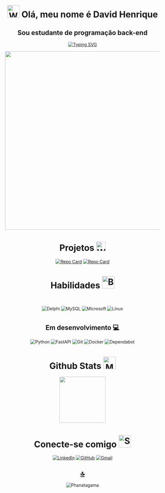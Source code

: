 <h1 align="center"><img src="https://raw.githubusercontent.com/Tarikul-Islam-Anik/Animated-Fluent-Emojis/master/Emojis/Hand%20gestures/Waving%20Hand%20Light%20Skin%20Tone.png" alt="Waving Hand Light Skin Tone" width="40" height="40" /> Olá, meu nome é David Henrique</h1>
<h2 align="center"> &nbsp; Sou estudante de programação back-end &nbsp; </h2>

<div align="center">
    
[![Typing SVG](https://readme-typing-svg.herokuapp.com?color=%2336BCF7&center=true&vCenter=true&width=650&lines=|Oi+|Hello+|+Hola+|Bonjour+|Привет+|你好+|こんにちは+|नमस्ते;+Welcome+to+my+profile+🌍 )](https://git.io/typing-svg)
<!-- Oi | Hola | Olá | Bonjour | Привет | 你好 | こんにちは | أهلا | नमस्ते -->
</div>


<div id="header" align="center">
    <a href="https://github.com/Ahmed-dev-dragon/">
  <img src="https://github.com/Anmol-Baranwal/Cool-GIFs-For-GitHub/assets/74038190/7d484dc9-68a9-4ee6-a767-aea59035c12d" width="580">
       </a>
</div>

<div  align="center">

# Projetos <img src="https://raw.githubusercontent.com/Tarikul-Islam-Anik/Animated-Fluent-Emojis/master/Emojis/Hand%20gestures/Writing%20Hand%20Light%20Skin%20Tone.png" alt="Writing Hand Light Skin Tone" width="30" height="30" />

[![Repo Card](https://github-readme-stats.vercel.app/api/pin/?username=David-Henriqu3&repo=dio-lab-open-source&bg_color=000&border_color=0E76A8&show_icons=true&icon_color=0E76A8&title_color=0E76A8&text_color=FFF)](https://github.com/David-Henriqu3/dio-lab-open-source)
[![Repo Card](https://github-readme-stats.vercel.app/api/pin/?username=David-Henriqu3&repo=Bootcamp-DIO-Python&bg_color=000&border_color=0E76A8&show_icons=true&icon_color=0E76A8&title_color=0E76A8&text_color=FFF)](https://github.com/David-Henriqu3/Bootcamp-DIO-Python)
    
# Habilidades <img src="https://raw.githubusercontent.com/Tarikul-Islam-Anik/Animated-Fluent-Emojis/master/Emojis/Hand%20gestures/Brain.png" alt="Brain" width="40" height="40" />
</div>

 <div style="display: inline_block" align="center"><br>

![Delphi](https://img.shields.io/badge/Delphi-333333?style=for-the-badge&logo=delphi&logoColor=0E76A8)
![MySQL](https://img.shields.io/badge/MySQL-333333?style=for-the-badge&logo=mysql&logoColor=0E76A8)
![Microsoft](https://img.shields.io/badge/Microsoft-333333?style=for-the-badge&logo=microsoft&logoColor=0E76A8)
![Linux](https://img.shields.io/badge/Linux-333333?style=for-the-badge&logo=linux&logoColor=0E76A8)

# 

## Em desenvolvimento 💻

![Python](https://img.shields.io/badge/Python-333333?style=for-the-badge&logo=python)
![FastAPI](https://img.shields.io/badge/FastAPI-333333?style=for-the-badge&logo=fastapi&logoColor=0E76A8)
![Git](https://img.shields.io/badge/GIT-333333?style=for-the-badge&logo=git&logoColor=0E76A8)
![Docker](https://img.shields.io/badge/docker-333333?style=for-the-badge&logo=docker&logoColor=0E76A8)
![Dependabot](https://img.shields.io/badge/IA-333333?style=for-the-badge&logo=dependabot&logoColor=0E76A8)

##
# Github Stats <img src="https://raw.githubusercontent.com/Tarikul-Islam-Anik/Animated-Fluent-Emojis/master/Emojis/People%20with%20professions/Man%20Technologist%20Light%20Skin%20Tone.png" alt="Man Technologist Light Skin Tone" width="40" height="40" />
<div align="center">
  <img height="150em" src="https://github-readme-stats.vercel.app/api/top-langs/?username=David-Henriqu3&layout=compact&langs_count=7&theme=github_dark"/>
</div>

#
  # Conecte-se comigo <img src="https://raw.githubusercontent.com/Tarikul-Islam-Anik/Animated-Fluent-Emojis/master/Emojis/Smilies/Smiling%20Face%20with%20Smiling%20Eyes.png" alt="Smiling Face with Smiling Eyes" width="40" height="40" />

[![LinkedIn](https://img.shields.io/badge/LinkedIn-333333?style=for-the-badge&logo=linkedin&logoColor=0E76A8)](https://www.linkedin.com/in/david-henrique/)
[![GitHub](https://img.shields.io/badge/github-333333?style=for-the-badge&logo=github&logoColor=0E76A8)](https://github.com/David-Henriqu3)
[![Gmail](https://img.shields.io/badge/Gmail-333333?style=for-the-badge&logo=gmail&logoColor=0E76A8)](mailto:david.henrique.pe@gmail.com)
     
      
  ## [🔝](#--Sou-um-Desenvolvedor-Back-end--)
  ![Phanatagama](https://raw.githubusercontent.com/Trilokia/Trilokia/379277808c61ef204768a61bbc5d25bc7798ccf1/bottom_header.svg)
    
  </div>
